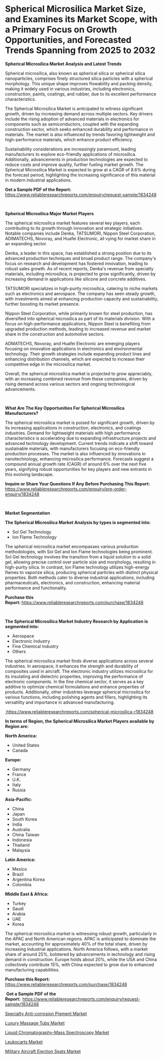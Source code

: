<p><h1>Spherical Microsilica Market Size, and Examines its Market Scope, with a Primary Focus on Growth Opportunities, and Forecasted Trends Spanning from 2025 to 2032</h1></p><p><strong>Spherical Microsilica Market Analysis and Latest Trends</strong></p>
<p><p>Spherical microsilica, also known as spherical silica or spherical silica nanoparticles, comprises finely structured silica particles with a spherical morphology. This unique shape improves flowability and packing density, making it widely used in various industries, including electronics, construction, paints, coatings, and rubber, due to its excellent performance characteristics.</p><p>The Spherical Microsilica Market is anticipated to witness significant growth, driven by increasing demand across multiple sectors. Key drivers include the rising adoption of advanced materials in electronics for components such as semiconductors, coupled with the expanding construction sector, which seeks enhanced durability and performance in materials. The market is also influenced by trends favoring lightweight and high-performance materials, which enhance product efficiency.</p><p>Sustainability considerations are increasingly paramount, leading manufacturers to explore eco-friendly applications of microsilica. Additionally, advancements in production technologies are expected to reduce costs and improve quality, further fueling market growth. The Spherical Microsilica Market is expected to grow at a CAGR of 8.6% during the forecast period, highlighting the increasing significance of this material in modern industrial applications.</p></p>
<p><strong>Get a Sample PDF of the Report:&nbsp;</strong> <a href="https://www.reliableresearchreports.com/enquiry/request-sample/1834248?utm_campaign=2104&utm_medium=2&utm_source=Github&utm_content=ia&utm_term=03022025&utm_id=spherical-microsilica">https://www.reliableresearchreports.com/enquiry/request-sample/1834248</a></p>
<p>&nbsp;</p>
<p><strong>Spherical Microsilica Major Market Players</strong></p>
<p><p>The spherical microsilica market features several key players, each contributing to its growth through innovation and strategic initiatives. Notable companies include Denka, TATSUMORI, Nippon Steel Corporation, ADIMATECHS, Novoray, and Huafei Electronic, all vying for market share in an expanding sector.</p><p>Denka, a leader in this space, has established a strong position due to its advanced production techniques and broad product range. The company's focus on research and development has fostered innovation, leading to robust sales growth. As of recent reports, Denka's revenue from specialty materials, including microsilica, is projected to grow significantly, driven by increasing demand in applications like silicone and concrete additives.</p><p>TATSUMORI specializes in high-purity microsilica, catering to niche markets such as electronics and aerospace. The company has seen steady growth, with investments aimed at enhancing production capacity and sustainability, further boosting its market presence.</p><p>Nippon Steel Corporation, while primarily known for steel production, has diversified into spherical microsilica as part of its materials division. With a focus on high-performance applications, Nippon Steel is benefiting from upgraded production methods, leading to increased revenue and market share in the construction and automotive sectors.</p><p>ADMATECHS, Novoray, and Huafei Electronic are emerging players focusing on innovative applications in electronics and environmental technology. Their growth strategies include expanding product lines and enhancing distribution channels, which are expected to increase their competitive edge in the microsilica market.</p><p>Overall, the spherical microsilica market is projected to grow appreciably, with an increasing combined revenue from these companies, driven by rising demand across various sectors and ongoing technological advancements.</p></p>
<p>&nbsp;</p>
<p><strong>What Are The Key Opportunities For Spherical Microsilica Manufacturers?</strong></p>
<p><p>The spherical microsilica market is poised for significant growth, driven by its increasing applications in construction, electronics, and coatings industries. Demand for lightweight materials with high performance characteristics is accelerating due to expanding infrastructure projects and advanced technology development. Current trends indicate a shift toward sustainable materials, with manufacturers focusing on eco-friendly production processes. The market is also influenced by innovations in nanotechnology, enhancing microsilica performance. Forecasts suggest a compound annual growth rate (CAGR) of around 6% over the next five years, signifying robust opportunities for key players and new entrants in this evolving landscape.</p></p>
<p><strong>Inquire or Share Your Questions If Any Before Purchasing This Report:</strong> <a href="https://www.reliableresearchreports.com/enquiry/pre-order-enquiry/1834248?utm_campaign=2104&utm_medium=2&utm_source=Github&utm_content=ia&utm_term=03022025&utm_id=spherical-microsilica">https://www.reliableresearchreports.com/enquiry/pre-order-enquiry/1834248</a></p>
<p>&nbsp;</p>
<p><strong>Market Segmentation</strong></p>
<p><strong>The Spherical Microsilica Market Analysis by types is segmented into:</strong></p>
<p><ul><li>Sol Gel Technology</li><li>Ion Flame Technology</li></ul></p>
<p><p>The spherical microsilica market encompasses various production methodologies, with Sol Gel and Ion Flame technologies being prominent. Sol Gel technology involves the transition from a liquid solution to a solid gel, allowing precise control over particle size and morphology, resulting in high-purity silica. In contrast, Ion Flame technology utilizes high-energy flames to vaporize silica, producing spherical particles with distinct physical properties. Both methods cater to diverse industrial applications, including pharmaceuticals, electronics, and construction, enhancing material performance and functionality.</p></p>
<p><strong>Purchase this Report:&nbsp;</strong><a href="https://www.reliableresearchreports.com/purchase/1834248?utm_campaign=2104&utm_medium=2&utm_source=Github&utm_content=ia&utm_term=03022025&utm_id=spherical-microsilica">https://www.reliableresearchreports.com/purchase/1834248</a></p>
<p>&nbsp;</p>
<p><strong>The Spherical Microsilica Market Industry Research by Application is segmented into:</strong></p>
<p><ul><li>Aerospace</li><li>Electronic Industry</li><li>Fine Chemical Industry</li><li>Others</li></ul></p>
<p><p>The spherical microsilica market finds diverse applications across several industries. In aerospace, it enhances the strength and durability of composites used in aircraft. The electronic industry utilizes microsilica for its insulating and dielectric properties, improving the performance of electronic components. In the fine chemical sector, it serves as a key additive to optimize chemical formulations and enhance properties of products. Additionally, other industries leverage spherical microsilica for various functions, including polishing agents and fillers, highlighting its versatility and importance in advanced manufacturing.</p></p>
<p><a href="https://www.reliableresearchreports.com/spherical-microsilica-r1834248?utm_campaign=2104&utm_medium=2&utm_source=Github&utm_content=ia&utm_term=03022025&utm_id=spherical-microsilica">&nbsp;https://www.reliableresearchreports.com/spherical-microsilica-r1834248</a></p>
<p><strong>In terms of Region, the Spherical Microsilica Market Players available by Region are:</strong></p>
<p>
    <p> <strong> North America: </strong>
        <ul>
            <li>United States</li>
            <li>Canada</li>
        </ul>
        </p> 
    <p> <strong> Europe: </strong>
        <ul>
            <li>Germany</li>
            <li>France</li>
            <li>U.K.</li>
            <li>Italy</li>
            <li>Russia</li>
        </ul>
        </p> 
    <p> <strong> Asia-Pacific: </strong>
        <ul>
            <li>China</li>
            <li>Japan</li>
            <li>South Korea</li>
            <li>India</li>
            <li>Australia</li>
            <li>China Taiwan</li>
            <li>Indonesia</li>
            <li>Thailand</li>
            <li>Malaysia</li>
        </ul>
        </p> 
    <p> <strong> Latin America: </strong>
        <ul>
            <li>Mexico</li>
            <li>Brazil</li>
            <li>Argentina Korea</li>
            <li>Colombia</li>
        </ul>
        </p> 
    <p> <strong> Middle East & Africa: </strong>
        <ul>
            <li>Turkey</li>
            <li>Saudi</li>
            <li>Arabia</li>
            <li>UAE</li>
            <li>Korea</li>
        </ul>
    </p>
    </p>
<p><p>The spherical microsilica market is witnessing robust growth, particularly in the APAC and North American regions. APAC is anticipated to dominate the market, accounting for approximately 40% of the total share, driven by increasing industrial applications. North America follows, with a market share of around 25%, bolstered by advancements in technology and rising demand in construction. Europe holds about 20%, while the USA and China collectively contribute 15%, with China expected to grow due to enhanced manufacturing capabilities.</p></p>
<p><strong>Purchase this Report: </strong><a href="https://www.reliableresearchreports.com/purchase/1834248?utm_campaign=2104&utm_medium=2&utm_source=Github&utm_content=ia&utm_term=03022025&utm_id=spherical-microsilica">https://www.reliableresearchreports.com/purchase/1834248</a></p>
<p>&nbsp;<strong>Get a Sample PDF of the Report:&nbsp;&nbsp;</strong><a href="https://www.reliableresearchreports.com/enquiry/request-sample/1834248?utm_campaign=2104&utm_medium=2&utm_source=Github&utm_content=ia&utm_term=03022025&utm_id=spherical-microsilica">https://www.reliableresearchreports.com/enquiry/request-sample/1834248</a></p>
<p><strong></strong></p>
<p><p><a href="https://github.com/seanmcma708/Market-Research-Report-List-1/blob/main/specialty-anti-corrosion-pigment-market.md?utm_campaign=2104&utm_medium=2&utm_source=Github&utm_content=ia&utm_term=03022025&utm_id=spherical-microsilica">Specialty Anti-corrosion Pigment Market</a></p><p><a href="https://www.linkedin.com/pulse/luxury-massage-tubs-market-global-trends-forecast-2025--2ibof?utm_campaign=2104&utm_medium=2&utm_source=Github&utm_content=ia&utm_term=03022025&utm_id=spherical-microsilica">Luxury Massage Tubs Market</a></p><p><a href="https://www.linkedin.com/pulse/comprehensive-liquid-chromatography-mass-spectroscopy-market-dtnsc?utm_campaign=2104&utm_medium=2&utm_source=Github&utm_content=ia&utm_term=03022025&utm_id=spherical-microsilica">Liquid Chromatography-Mass Spectroscopy Market</a></p><p><a href="https://www.linkedin.com/pulse/leukocarts-market-report-product-type-end-use-application-region-hq0ke?utm_campaign=2104&utm_medium=2&utm_source=Github&utm_content=ia&utm_term=03022025&utm_id=spherical-microsilica">Leukocarts Market</a></p><p><a href="https://www.linkedin.com/pulse/military-aircraft-ejection-seats-market-size-report-2025-2032-mdgmf?utm_campaign=2104&utm_medium=2&utm_source=Github&utm_content=ia&utm_term=03022025&utm_id=spherical-microsilica">Military Aircraft Ejection Seats Market</a></p></p>